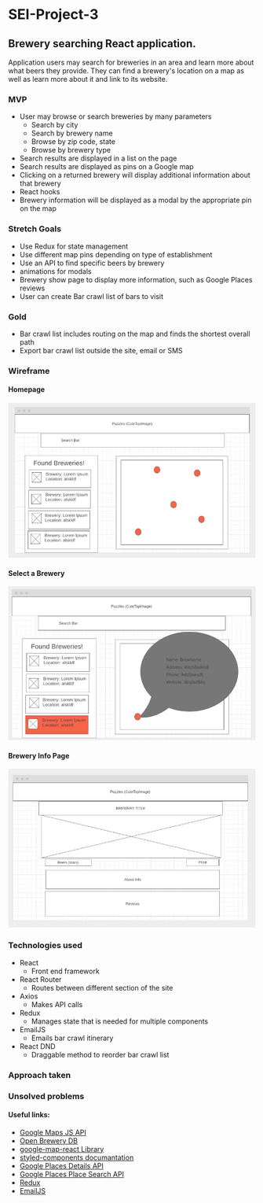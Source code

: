 # SEI-Project-3

## Brewery searching React application. 
Application users may search for breweries in an area and learn more about what beers they provide. They can find a brewery's location on a map as well as learn more about it and link to its website.

### MVP
- User may browse or search breweries by many parameters
  - Search by city
  - Search by brewery name
  - Browse by zip code, state
  - Browse by brewery type
- Search results are displayed in a list on the page
- Search results are displayed as pins on a Google map
- Clicking on a returned brewery will display additional information about that brewery
- React hooks
- Brewery information will be displayed as a modal by the appropriate pin on the map

### Stretch Goals
- Use Redux for state management
- Use different map pins depending on type of establishment
- Use an API to find specific beers by brewery
- animations for modals
- Brewery show page to display more information, such as Google Places reviews
- User can create Bar crawl list of bars to visit

### Gold
- Bar crawl list includes routing on the map and finds the shortest overall path
- Export bar crawl list outside the site, email or SMS

### Wireframe
#### Homepage
![HomePage](/planning/wireframes/HomePage.jpg)
#### Select a Brewery
![Select Brewery](/planning/wireframes/Select_Brewery.jpg)
#### Brewery Info Page
![Brewery Info Page](/planning/wireframes/BreweryInfoPage.jpg)

### Technologies used
* React
  * Front end framework
* React Router
  * Routes between different section of the site
* Axios
  * Makes API calls
* Redux
  * Manages state that is needed for multiple components
* EmailJS 
  * Emails bar crawl itinerary
* React DND
  * Draggable method to reorder bar crawl list


### Approach taken 


### Unsolved problems


#### Useful links:
- [Google Maps JS API](https://developers.google.com/maps/documentation/javascript/overview#maps_map_simple-javascript)
- [Open Brewery DB](https://www.openbrewerydb.org/)
- [google-map-react Library](https://www.npmjs.com/package/google-map-react)
- [styled-components documantation](https://styled-components.com/docs/basics)
- [Google Places Details API](https://developers.google.com/places/web-service/details)
- [Google Places Place Search API](https://developers.google.com/places/web-service/search)
- [Redux](https://react-redux.js.org/?_sm_au_=iVVQss71DZ23QDS5L321jK0f1JH33)
- [EmailJS](https://www.emailjs.com/)

